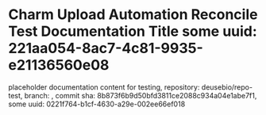 # Charm Upload Automation Reconcile Test Documentation Title some uuid: 221aa054-8ac7-4c81-9935-e21136560e08
 placeholder documentation content for testing,  repository: deusebio/repo-test,  branch: ,  commit sha: 8b873f6b9d50bfd3811ce2088c934a04e1abe7f1,  some uuid: 0221f764-b1cf-4630-a29e-002ee66ef018
